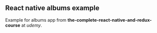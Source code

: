 ## React native albums example
Example for albums app from **the-complete-react-native-and-redux-course** at *udemy*.

